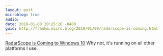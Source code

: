 ```yaml
---
layout: post
microblog: true
audio: 
date: 2018-01-08 20:25:28 -0400
guid: http://frankm.micro.blog/2018/01/09/radarscope-is-coming.html
---
```

[RadarScope is Coming to Windows 10](http://rosskimes.net/2018/01/1515443907/) Why not, it's running on all other platforms I use.

